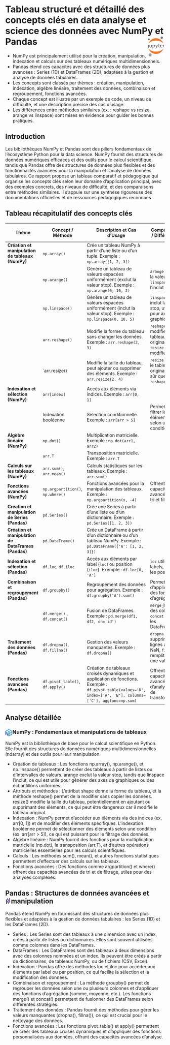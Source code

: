 # **Tableau structuré et détaillé des concepts clés en data analyse et science des données avec NumPy et Pandas**<a href="../../"><img align="right" src="../../assets/Jupyter.svg" alt="Jupyter" height="64px"></a>

* NumPy est principalement utilisé pour la création, manipulation, indexation et calculs sur des tableaux numériques multidimensionnels.
* Pandas étend ces capacités avec des structures de données plus avancées : Series (1D) et DataFrames (2D), adaptées à la gestion et analyse de données tabulaires.
* Les concepts sont classés par thèmes : création, manipulation, indexation, algèbre linéaire, traitement des données, combinaison et regroupement, fonctions avancées.
* Chaque concept est illustré par un exemple de code, un niveau de difficulté, et une description précise des cas d’usage.
* Les différences entre méthodes similaires (ex. : reshape vs resize, arange vs linspace) sont mises en évidence pour guider les bonnes pratiques.
## **Introduction**
Les bibliothèques NumPy et Pandas sont des piliers fondamentaux de l’écosystème Python pour la data science. NumPy fournit des structures de données numériques efficaces et des outils pour le calcul scientifique, tandis que Pandas offre des structures de données plus flexibles et des fonctionnalités avancées pour la manipulation et l’analyse de données tabulaires. Ce rapport propose un tableau comparatif et pédagogique qui organise les concepts clés selon leur domaine d’application principal, avec des exemples concrets, des niveaux de difficulté, et des comparaisons entre méthodes similaires. Il s’appuie sur une synthèse rigoureuse des documentations officielles et de ressources pédagogiques reconnues.
## **Tableau récapitulatif des concepts clés**
<custom-element data-json="%7B%22type%22%3A%22table-metadata%22%2C%22attributes%22%3A%7B%22title%22%3A%22Tableau%20R%C3%A9capitulatif%20%3A%20NumPy%20et%20Pandas%20pour%20la%20Data%20Analyse%22%7D%7D" />

|Thème | Concept / Méthode | Description et Cas d’Usage | Comparaison / Différences | Type de Données (Pandas) | Niveau de Difficulté | Documentation Officielle
---|---|---|---|:-:|:-:|---
**Création et manipulation de tableaux (NumPy)** | `np.array()` | Crée un tableau NumPy à partir d’une liste ou d’un tuple. Exemple : `np.array([1, 2, 3])` | | | 🟢 | [NumPy array](https://numpy.org/doc/stable/reference/generated/numpy.array.html)
| | `np.arange()`| Génère un tableau de valeurs espacées uniformément (exclut la valeur stop). Exemple : `np.arange(0, 10, 2)` | `arange` exclut la valeur stop, `linspace` l’inclut | | 🟢 | [NumPy arange](https://numpy.org/doc/stable/reference/generated/numpy.arange.html)
| | `np.linspace()`| Génère un tableau de valeurs espacées uniformément (inclut la valeur stop). Exemple : `np.linspace(0, 10, 5)` | `linspace` inclut la valeur stop, utile pour axes de graphiques | | 🟢 | [NumPy linspace](https://numpy.org/doc/stable/reference/generated/numpy.linspace.html)
| | `arr.reshape()` | Modifie la forme du tableau sans changer les données. Exemple : `arr.reshape(2, 3)` | `reshape` ne modifie pas le tableau original, `resize` peut le modifier | | 🟢 | [NumPy reshape](https://numpy.org/doc/stable/reference/generated/numpy.ndarray.reshape.html)
| | `arr.resize() | Modifie la taille du tableau, peut ajouter ou supprimer des éléments. Exemple : `arr.resize(2, 4)` | `resize` modifie le tableau original, moins sûr que `reshape` | | 🟡 | [NumPy resize](https://numpy.org/doc/stable/reference/generated/numpy.ndarray.resize.html)
**Indexation et sélection (NumPy)** | `arr[index]` | Accès aux éléments via indices. Exemple : `arr[0, 1]` | | | 🟢 | [NumPy indexing](https://numpy.org/doc/stable/user/basics.indexing.html)
| | Indexation booléenne | Sélection conditionnelle. Exemple : `arr[arr > 5]` | Permet de filtrer les éléments selon une condition | | 🟡 | [NumPy boolean indexing](https://numpy.org/doc/stable/user/basics.indexing.html#boolean-indexing)
**Algèbre linéaire (NumPy)** | `np.dot()` | Multiplication matricielle. Exemple : `np.dot(arr1, arr2)` | | | 🟡 | [NumPy dot](https://numpy.org/doc/stable/reference/generated/numpy.dot.html)
| | `arr.T` | Transposition matricielle. Exemple : `arr.T` | | | 🟢 | [NumPy transpose](https://numpy.org/doc/stable/reference/generated/numpy.ndarray.T.html)
**Calculs sur les tableaux (NumPy)** | `arr.sum()`, `arr.mean()` | Calculs statistiques sur les tableaux. Exemple : `arr.sum()` | | | 🟢 | [NumPy sum](https://numpy.org/doc/stable/reference/generated/numpy.ndarray.sum.html) , [NumPy mean](https://numpy.org/doc/stable/reference/generated/numpy.ndarray.mean.html)
**Fonctions avancées (NumPy)** | `np.argpartition()`, `np.where()`| Fonctions avancées pour la manipulation des tableaux. Exemple : `np.argpartition(x, -4)` | Offrent des capacités avancées de tri et filtrage | | 🟡 | [NumPy argpartition](https://numpy.org/doc/stable/reference/generated/numpy.argpartition.html) , [NumPy where](https://numpy.org/doc/stable/reference/generated/numpy.where.html)
**Création et manipulation de Series (Pandas)** | `pd.Series()` | Crée une Series à partir d’une liste ou d’un dictionnaire. Exemple : `pd.Series([1, 2, 3])` | | Series | 🟢 | [Pandas Series](https://pandas.pydata.org/docs/reference/api/pandas.Series.html) |
**Création et manipulation de DataFrames (Pandas)** | `pd.DataFrame()` | Crée un DataFrame à partir d’un dictionnaire ou d’un tableau NumPy. Exemple : `pd.DataFrame({'A': [1, 2, 3]})` | | DataFrame | 🟢 | [Pandas DataFrame](https://pandas.pydata.org/docs/reference/api/pandas.DataFrame.html) |
**Indexation et sélection (Pandas)** | `df.loc`, `df.iloc` | Accès aux éléments par label (`loc`) ou position (`iloc`). Exemple : `df.loc[0, 'A']` | `loc` utilise les labels, `iloc` les positions | DataFrame | 🟢 | [Pandas loc](https://pandas.pydata.org/docs/reference/api/pandas.DataFrame.loc.html) , [Pandas iloc](https://pandas.pydata.org/docs/reference/api/pandas.DataFrame.iloc.html)
**Combinaison et regroupement (Pandas)**  | `df.groupby()` | Regroupement des données pour agrégation. Exemple : `df.groupby('A').sum()` | Permet d’appliquer des fonctions d’agrégation | DataFrame | 🟡 | [Pandas groupby](https://pandas.pydata.org/docs/reference/api/pandas.DataFrame.groupby.html) |
| | `df.merge()` , `df.concat()` | Fusion de DataFrames. Exemple : `pd.merge(df1, df2, on='id')` | `merge` joint sur des colonnes, `concat` empile les DataFrames | DataFrame | 🟡 | [Pandas merge](https://pandas.pydata.org/docs/reference/api/pandas.merge.html) , [Pandas concat](https://pandas.pydata.org/docs/reference/api/pandas.concat.html)
**Traitement des données (Pandas)** | `df.dropna()`, `df.fillna()`    | Gestion des valeurs manquantes. Exemple : `df.dropna()` | `dropna` supprime les lignes avec NaN, `fillna` remplit avec une valeur | DataFrame | 🟡 | [Pandas dropna](https://pandas.pydata.org/docs/reference/api/pandas.DataFrame.dropna.html) , [Pandas fillna](https://pandas.pydata.org/docs/reference/api/pandas.DataFrame.fillna.html)
**Fonctions avancées (Pandas)** | `df.pivot_table()`, `df.apply()`| Création de tableaux croisés dynamiques et application de fonctions. Exemple : `df.pivot_table(values='D', index=['A', 'B'], columns=['C'], aggfunc=np.sum)` | Offrent des capacités avancées d’analyse et de transformation | DataFrame | 🟡 | [Pandas pivot_table](https://pandas.pydata.org/docs/reference/api/pandas.pivot_table.html) , [Pandas apply](https://pandas.pydata.org/docs/reference/api/pandas.DataFrame.apply.html)
## **Analyse détaillée**
### **NumPy : Fondamentaux et manipulations de tableaux**<a href="../"><img align="left" src="../../assets/numpy.svg" alt="Numpy" height="24px"></a>
NumPy est la bibliothèque de base pour le calcul scientifique en Python. Elle fournit des structures de données numériques multidimensionnelles (ndarray) et des outils pour leur manipulation.

* Création de tableaux : Les fonctions np.array(), np.arange(), et np.linspace() permettent de créer des tableaux à partir de listes ou d’intervalles de valeurs. arange exclut la valeur stop, tandis que linspace l’inclut, ce qui est utile pour générer des axes de graphiques ou des échantillons uniformes.
* Attributs et méthodes : L’attribut shape donne la forme du tableau, et la méthode reshape() permet de la modifier sans copier les données. resize() modifie la taille du tableau, potentiellement en ajoutant ou supprimant des éléments, ce qui peut être dangereux car il modifie le tableau original.
* Indexation : NumPy permet d’accéder aux éléments via des indices (ex. arr[0, 1]) et de modifier des éléments spécifiques. L’indexation booléenne permet de sélectionner des éléments selon une condition (ex. arr[arr > 5]), ce qui est puissant pour le filtrage des données.
* Algèbre linéaire : NumPy fournit des fonctions pour la multiplication matricielle (np.dot), la transposition (arr.T), et d’autres opérations matricielles essentielles pour les calculs scientifiques.
* Calculs : Les méthodes sum(), mean(), et autres fonctions statistiques permettent d’effectuer des calculs sur les tableaux.
* Fonctions avancées : Des fonctions comme argpartition() et where() offrent des capacités avancées de tri et de filtrage, utiles pour des analyses complexes.
## **Pandas : Structures de données avancées et manipulation**<a href="../"><img align="left" src="../../assets/Pandas_mark.svg" alt="Pandas" height="24px"></a>
Pandas étend NumPy en fournissant des structures de données plus flexibles et adaptées à la gestion de données tabulaires : les Series (1D) et les DataFrames (2D).

* Series : Les Series sont des tableaux à une dimension avec un index, créés à partir de listes ou dictionnaires. Elles sont souvent utilisées comme colonnes dans les DataFrames.
* DataFrames : Les DataFrames sont des tableaux à deux dimensions avec des colonnes nommées et un index. Ils peuvent être créés à partir de dictionnaires, de tableaux NumPy, ou de fichiers (CSV, Excel).
* Indexation : Pandas offre des méthodes loc et iloc pour accéder aux éléments par label ou par position, ce qui facilite la sélection et la modification des données.
* Combinaison et regroupement : La méthode groupby() permet de regrouper les données selon une ou plusieurs colonnes et d’appliquer des fonctions d’agrégation (somme, moyenne, etc.). Les fonctions merge() et concat() permettent de fusionner des DataFrames selon différentes stratégies.
* Traitement des données : Pandas fournit des méthodes pour gérer les valeurs manquantes (dropna(), fillna()), ce qui est crucial pour le nettoyage des données.
* Fonctions avancées : Les fonctions pivot_table() et apply() permettent de créer des tableaux croisés dynamiques et d’appliquer des fonctions personnalisées aux données, offrant des capacités avancées d’analyse.
<!-- ## **Conclusion**
Le tableau récapitulatif organise les concepts clés de NumPy et Pandas selon leur domaine d’application principal, en mettant en évidence les différences entre méthodes similaires, les niveaux de difficulté, et les cas d’usage concrets. NumPy est fondamental pour la manipulation numérique et l’algèbre linéaire, tandis que Pandas apporte des structures de données plus avancées et des outils pour la gestion et l’analyse de données tabulaires. La maîtrise de ces concepts est essentielle pour toute analyse de données efficace en Python, permettant de passer de la manipulation basique à des analyses complexes et avancées. -->

<!-- Ce tableau et cette analyse fournissent une base solide pour comprendre et utiliser NumPy et Pandas dans le cadre de la data science, en s’appuyant sur des exemples concrets et des références officielles. Ils sont conçus pour guider les utilisateurs, des débutants aux praticiens expérimentés, dans l’utilisation optimale de ces bibliothèques. -->